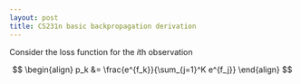 ```yaml
---
layout: post
title: CS231n basic backpropagation derivation
---
```


Consider the loss function for the $i$th observation

$$
\begin{align}
p_k &= \frac{e^{f_k}}{\sum_{j=1}^K e^{f_j}}
\end{align}
$$
